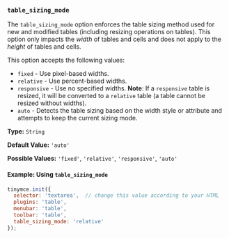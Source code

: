 ### `table_sizing_mode`



The `table_sizing_mode` option enforces the table sizing method used for new and modified tables (including resizing operations on tables). This option only impacts the _width_ of tables and cells and does not apply to the _height_ of tables and cells.

This option accepts the following values:

- `fixed` - Use pixel-based widths.
- `relative` - Use percent-based widths.
- `responsive` - Use no specified widths. **Note**: If a `responsive` table is resized, it will be converted to a `relative` table (a table cannot be resized without widths).
- `auto` - Detects the table sizing based on the width style or attribute and attempts to keep the current sizing mode.

**Type:** `String`

**Default Value:** `'auto'`

**Possible Values:**  `'fixed'`, `'relative'`, `'responsive'`, `'auto'`

#### Example: Using `table_sizing_mode`

```js
tinymce.init({
  selector: 'textarea',  // change this value according to your HTML
  plugins: 'table',
  menubar: 'table',
  toolbar: 'table',
  table_sizing_mode: 'relative'
});
```

